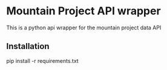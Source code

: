 # Mountain Project API wrapper
This is a python api wrapper for the mountain project data API 
## Installation
pip install -r requirements.txt



